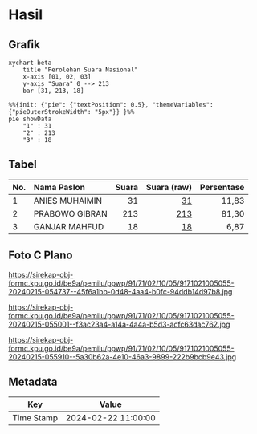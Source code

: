 # Hasil

## Grafik

```mermaid
xychart-beta
    title "Perolehan Suara Nasional"
    x-axis [01, 02, 03]
    y-axis "Suara" 0 --> 213
    bar [31, 213, 18]
```

```mermaid
%%{init: {"pie": {"textPosition": 0.5}, "themeVariables": {"pieOuterStrokeWidth": "5px"}} }%%
pie showData
    "1" : 31
    "2" : 213
    "3" : 18
```

## Tabel

| No. | Nama Paslon    | Suara | Suara (raw) | Persentase |
|:--- |:-------------- | -----:| -----------:| ----------:|
| 1   | ANIES MUHAIMIN | 31    | [31][p-1]   | 11,83      |
| 2   | PRABOWO GIBRAN | 213   | [213][p-2]  | 81,30      |
| 3   | GANJAR MAHFUD  | 18    | [18][p-3]   | 6,87       |


[p-1]: https://github.com/gigit-pemilu/pemilu-2024/blob/main/pilpres/hitung-suara/sub/91-papua/sub/71-kota-jayapura/sub/02-jayapura-selatan/sub/1005-entrop/sub/055-tps/sub/paslon-1.txt
[p-2]: https://github.com/gigit-pemilu/pemilu-2024/blob/main/pilpres/hitung-suara/sub/91-papua/sub/71-kota-jayapura/sub/02-jayapura-selatan/sub/1005-entrop/sub/055-tps/sub/paslon-2.txt
[p-3]: https://github.com/gigit-pemilu/pemilu-2024/blob/main/pilpres/hitung-suara/sub/91-papua/sub/71-kota-jayapura/sub/02-jayapura-selatan/sub/1005-entrop/sub/055-tps/sub/paslon-3.txt

## Foto C Plano

https://sirekap-obj-formc.kpu.go.id/be9a/pemilu/ppwp/91/71/02/10/05/9171021005055-20240215-054737--45f6a1bb-0d48-4aa4-b0fc-94ddb14d97b8.jpg

https://sirekap-obj-formc.kpu.go.id/be9a/pemilu/ppwp/91/71/02/10/05/9171021005055-20240215-055001--f3ac23a4-a14a-4a4a-b5d3-acfc63dac762.jpg

https://sirekap-obj-formc.kpu.go.id/be9a/pemilu/ppwp/91/71/02/10/05/9171021005055-20240215-055910--5a30b62a-4e10-46a3-9899-222b9bcb9e43.jpg


## Metadata

| Key        | Value               |
| ---------- | ------------------- |
| Time Stamp | 2024-02-22 11:00:00 |



